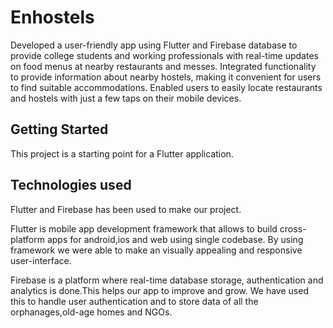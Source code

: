 # Enhostels

Developed a user-friendly app using Flutter and Firebase database to provide college students and working professionals with real-time updates on food menus at nearby restaurants and messes. Integrated functionality to provide information about nearby hostels, making it convenient for users to find suitable accommodations. Enabled users to easily locate restaurants and hostels with just a few taps on their mobile devices.

## Getting Started

This project is a starting point for a Flutter application.

## Technologies used
Flutter and Firebase has been used to make our project. 

Flutter is mobile app development framework that allows to build cross-platform apps for android,ios and web using single codebase. By using framework we were able to make an visually appealing and responsive user-interface.

Firebase is a platform where real-time database storage, authentication and analytics is done.This helps our app to improve and grow. We have used this to handle user authentication and to store data of all the orphanages,old-age homes and NGOs.

